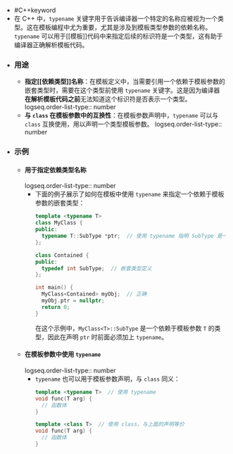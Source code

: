 - #C++keyword
- 在 C++ 中，`typename` 关键字用于告诉编译器一个特定的名称应被视为一个类型。这在模板编程中尤为重要，尤其是涉及到模板类型参数的依赖名称。`typename` 可以用于[[模板]]代码中来指定后续的标识符是一个类型，这有助于编译器正确解析模板代码。
- ### 用途
	- **指定[[依赖类型]]名称**：在模板定义中，当需要引用一个依赖于模板参数的嵌套类型时，需要在这个类型前使用 `typename` 关键字。这是因为编译器**在解析模板代码之前**无法知道这个标识符是否表示一个类型。
	  logseq.order-list-type:: number
	- **与 `class` 在模板参数中的互换性**：在模板参数声明中，`typename` 可以与 `class` 互换使用，用以声明一个类型模板参数。
	  logseq.order-list-type:: number
- ### 示例
	- #### 用于指定依赖类型名称
	  logseq.order-list-type:: number
		- 下面的例子展示了如何在模板中使用 `typename` 来指定一个依赖于模板参数的嵌套类型：
		  ```cpp
		  template <typename T>
		  class MyClass {
		  public:
		    typename T::SubType *ptr;  // 使用 typename 指明 SubType 是一个类型
		  };
		  
		  class Contained {
		  public:
		    typedef int SubType;  // 嵌套类型定义
		  };
		  
		  int main() {
		    MyClass<Contained> myObj;  // 正确
		    myObj.ptr = nullptr;
		    return 0;
		  }
		  ```
		  在这个示例中，`MyClass<T>::SubType` 是一个依赖于模板参数 `T` 的类型，因此在声明 `ptr` 时前面必须加上 `typename`。
	- #### 在模板参数中使用 `typename`
	  logseq.order-list-type:: number
		- `typename` 也可以用于模板参数声明，与 `class` 同义：
		  ```cpp
		  template <typename T>  // 使用 typename
		  void func(T arg) {
		    // 函数体
		  }
		  
		  template <class T>  // 使用 class，与上面的声明等价
		  void func(T arg) {
		    // 函数体
		  }
		  ```